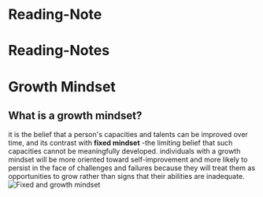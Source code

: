 # Reading-Note
# Reading-Notes
# Growth Mindset

## What is a growth mindset?
 it is the belief that a person's capacities and talents can be improved over time, and its contrast with **fixed mindset** -the limiting belief that such capacities cannot be meaningfully developed. individuals with a growth mindset will be more oriented toward self-improvement and more likely to persist in the face of challenges and failures because they will treat them as opportunities to grow rather than signs that their abilities are inadequate.
 ![Fixed and growth mindset](https://www.shutterstock.com/image-illustration/difference-between-positive-growth-negative-fixed-1244995894)
 
